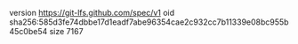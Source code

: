 version https://git-lfs.github.com/spec/v1
oid sha256:585d3fe74dbbe17d1eadf7abe96354cae2c932cc7b11339e08bc955b45c0be54
size 7167
